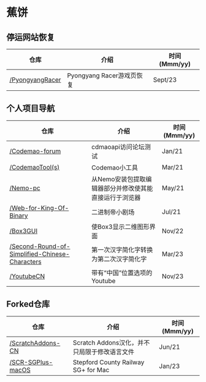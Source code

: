# 蕉饼

## 停运网站恢复

| 仓库 | 介绍 | 时间(Mmm/yy) |
| --- | --- | --- |
| [/PyongyangRacer](https://github.com/BananaCakeComputer/PyongyangRacer) | Pyongyang Racer游戏页恢复 | Sept/23 | 

## 个人项目导航

| 仓库 | 介绍 | 时间(Mmm/yy) |
| --- | --- | --- |
| [/Codemao-forum](https://github.com/BananaCakeComputer/Codemao-forum) | cdmaoapi访问论坛测试 | Jan/21 | 
| [/CodemaoTool(s)](https://github.com/BananaCakeComputer/CodemaoTool) | Codemao小工具 | Mar/21 |
| [/Nemo-pc](https://github.com/BananaCakeComputer/Nemo-pc) | 从Nemo安装包提取编辑器部分并修改使其能直接运行于浏览器 | May/21 |
| [/Web-for-King-Of-Binary](https://github.com/BananaCakeComputer/Web-for-King-Of-Binary) | 二进制帝小剧场 | Jul/21 |
| [/Box3GUI](https://github.com/BananaCakeComputer/Box3GUI) | 使Box3显示二维图形界面 | Nov/22 |
| [/Second-Round-of-Simplified-Chinese-Characters](https://github.com/BananaCakeComputer/Second-Round-of-Simplified-Chinese-Characters) | 第一次汉字简化字转换为第二次汉字简化字 | Mar/23 |
| [/YoutubeCN](https://github.com/BananaCakeComputer/YoutubeCN) | 带有“中国”位置选项的Youtube | Nov/23 |

## Forked仓库

| 仓库 | 介绍 | 时间(Mmm/yy) |
| --- | --- | --- |
| [/ScratchAddons-CN](https://github.com/BananaCakeComputer/ScratchAddons-CN) | Scratch Addons汉化，并不只局限于修改语言文件 | Jun/21 |
| [/SCR-SGPlus-macOS](https://github.com/BananaCakeComputer/SCR-SGPlus-macOS) | Stepford County Railway SG+ for Mac | Jan/23 |
